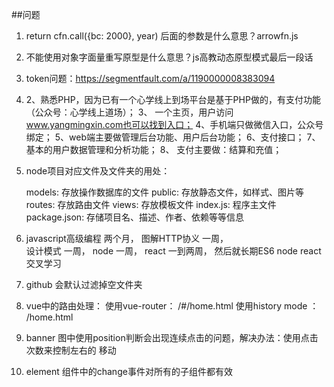 ##问题
1. return cfn.call({bc: 2000}, year) 后面的参数是什么意思？arrowfn.js
2. 不能使用对象字面量重写原型是什么意思？js高教动态原型模式最后一段话
3. token问题：https://segmentfault.com/a/1190000008383094
4. 2、熟悉PHP，因为已有一个心学线上到场平台是基于PHP做的，有支付功能		（公众号：心学线上道场）；
	3、 一个主页，用户访问 www.yangmingxin.com也可以找到入口；
	4、手机端只做微信入口，公众号绑定；
	5、web端主要做管理后台功能、用户后台功能；
	6、支付接口；
	7、基本的用户数据管理和分析功能； 
	8、 支付主要做：结算和充值；
5. node项目对应文件及文件夹的用处：

	models: 存放操作数据库的文件
	public: 存放静态文件，如样式、图片等
	routes: 存放路由文件
	views: 存放模板文件
	index.js: 程序主文件
	package.json: 存储项目名、描述、作者、依赖等等信息
6. javascript高级编程 两个月，
	图解HTTP协义 一周，  
	设计模式 一周，
	node 一周，
	react 一到两周，
	然后就长期ES6 node react交叉学习
7. github 会默认过滤掉空文件夹
8. vue中的路由处理：
	使用vue-router： /#/home.html
	使用history mode ： /home.html	
9. banner 图中使用position判断会出现连续点击的问题，解决办法：使用点击次数来控制左右的		移动
10. element 组件中的change事件对所有的子组件都有效
